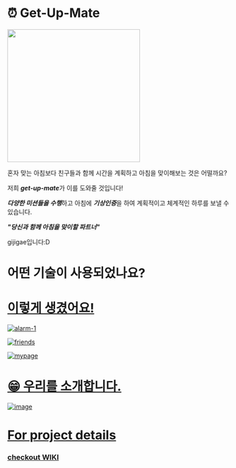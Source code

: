 # <span>&#9200;</span> Get-Up-Mate
<img src="https://user-images.githubusercontent.com/45649186/95010338-6cb0ff00-0663-11eb-8a26-386e5849b9b0.png" width=300 height=300 />

혼자 맞는 아침보다 친구들과 함께 시간을 계획하고 아침을 맞이해보는 것은 어떨까요?

저희 ***get-up-mate***가 이를 도와줄 것입니다!

***다양한 미션들을 수행***하고 아침에 ***기상인증***을 하여 계획적이고 체계적인 하루를 보낼 수 있습니다.

***"당신과 함께 아침을 맞이할 파트너"***

gijigae입니다:D


# 어떤 기술이 사용되었나요?
<a href="https://user-images.githubusercontent.com/45649186/95163024-f686d680-07e1-11eb-990a-7be8079eb259.png" width=200 height=300 />

   
# 이렇게 생겼어요!
![alarm-1](https://user-images.githubusercontent.com/45649186/95163355-a5c3ad80-07e2-11eb-87b4-c9456ea90527.gif)

![friends](https://user-images.githubusercontent.com/45649186/95163419-c429a900-07e2-11eb-9b41-8e8e9dd38e55.gif)

![mypage](https://user-images.githubusercontent.com/45649186/95163439-ce4ba780-07e2-11eb-9538-c0aaecdecdf2.gif)


# <span> &#128513;</sapn> 우리를 소개합니다.
![image](https://user-images.githubusercontent.com/45649186/95163580-25517c80-07e3-11eb-9833-ce878d8fae70.png)


# For project details
### [checkout WIKI](https://github.com/codestates/getupmate-client/wiki)
